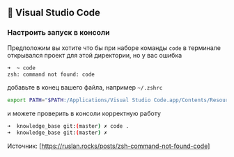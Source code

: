 ## 📑 Visual Studio Code

### Настроить запуск в консоли

Предположим вы хотите что бы при наборе команды `code` в терминале открывался проект для этой директории, но у вас ошибка

```sh
➜  ~ code
zsh: command not found: code
```

добавьте в конец вашего файла, например `~/.zshrc`

```sh
export PATH="$PATH:/Applications/Visual Studio Code.app/Contents/Resources/app/bin"
```

и можете проверить в консоли корректную работу
```sh
➜  knowledge_base git:(master) ✗ code .
➜  knowledge_base git:(master) ✗
```

Источник: [https://ruslan.rocks/posts/zsh-command-not-found-code]